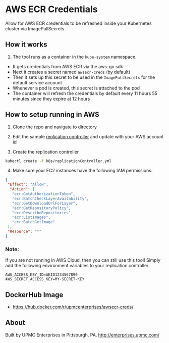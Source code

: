 # AWS ECR Credentials
Allow for AWS ECR credentials to be refreshed inside your Kubernetes cluster via ImagePullSecrets

## How it works

1. The tool runs as a container in the `kube-system` namespace.
- It gets credentials from AWS ECR via the aws-go sdk
- Next it creates a secret named `awsecr-creds` (by default)
- Then it sets up this secret to be used in the `ImagePullSecrets` for the default service account
- Whenever a pod is created, this secret is attached to the pod
- The container will refresh the credentials by default every 11 hours 55 minutes since they expire at 12 hours

## How to setup running in AWS

1. Clone the repo and navigate to directory

2. Edit the sample [replication controller](k8s/replicationController.yml) and update with your AWS account id

3. Create the replication controller

  ```bash
  kubectl create -f k8s/replicationController.yml
  ```

4. Make sure your EC2 instances have the following IAM permissions:

  ```json
  {
   "Effect": "Allow",
    "Action": [
     "ecr:GetAuthorizationToken",
     "ecr:BatchCheckLayerAvailability",
     "ecr:GetDownloadUrlForLayer",
     "ecr:GetRepositoryPolicy",
     "ecr:DescribeRepositories",
     "ecr:ListImages",
     "ecr:BatchGetImage"
   ],
   "Resource": "*"
  }
  ```

### Note:
If you are not running in AWS Cloud, then you can still use this tool! Simply add the following environment variables to your replication controller:
```
AWS_ACCESS_KEY_ID=AKID1234567890
AWS_SECRET_ACCESS_KEY=MY-SECRET-KEY
```

## DockerHub Image

- https://hub.docker.com/r/upmcenterprises/awsecr-creds/

## About

Built by UPMC Enterprises in Pittsburgh, PA. http://enterprises.upmc.com/
